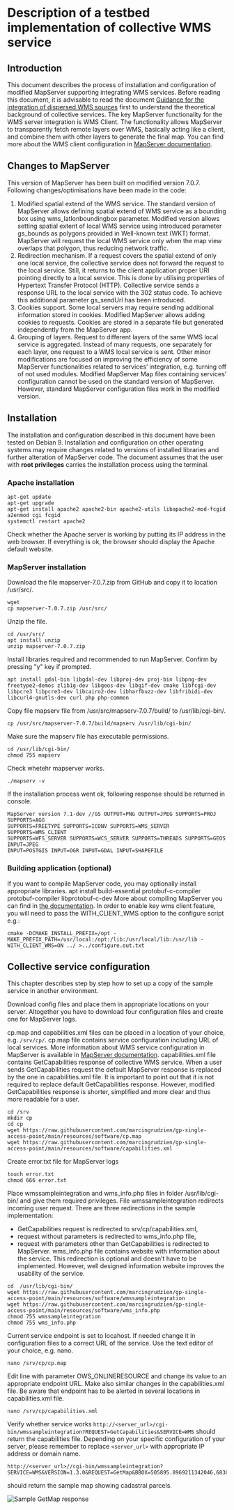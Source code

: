 # **Description of a testbed implementation of collective WMS service**

## Introduction
This document describes the process of installation and configuration of modified MapServer supporting integrating WMS services. 
Before reading this document, it is advisable to read the document [Guidance for the integration of dispersed WMS sources](gp-single-access-point.md) first to understand the theoretical background of collective services.
The key MapServer functionality for the WMS server integration is WMS Client. The functionality allows MapServer to transparently fetch remote layers over WMS, basically acting like a client, and combine them with other layers to generate the final map. You can find more about the WMS client configuration in [MapServer documentation](https://mapserver.org/ogc/wms_client.html).

## Changes to MapServer
This version of MapServer has been built on modified version 7.0.7. Following changes/optimisations have been made in the code:
1.	Modified spatial extend of the WMS service. The standard version of MapServer allows defining spatial extend of WMS service as a bounding box using wms_latlonboundingbox parameter. Modified version allows setting spatial extent of local WMS service using introduced parameter gs_bounds as polygons provided in Well-known text (WKT) format. MapServer will request the local WMS service only when the map view overlaps that polygon, thus reducing network traffic.
2.	Redirection mechanism. If a request covers the spatial extend of only one local service, the collective service does not forward the request to the local service. Still, it returns to the client application proper URI pointing directly to a local service. This is done by utilising properties of Hypertext Transfer Protocol (HTTP). Collective service sends a response URL to the local service with the 302 status code. To achieve this additional parameter gs_sendUrl has been introduced.
3.	Cookies support. Some local servers may require sending additional information stored in cookies. Modified MapServer allows adding cookies to requests. Cookies are stored in a separate file but generated independently from the MapServer app.
4.	Grouping of layers. Request to different layers of the same WMS local service is aggregated. Instead of many requests, one separately for each layer, one request to a WMS local service is sent.
Other minor modifications are focused on improving the efficiency of some MapServer functionalities related to services’ integration, e.g. turning off of not used modules.
Modified MapServer Map files containing services’ configuration cannot be used on the standard version of MapServer. However, standard MapServer configuration files work in the modified version.

## Installation
The installation and configuration described in this document have been tested on Debian 9. Installation and configuration on other operating systems may require changes related to versions of installed libraries and further alteration of MapServer code.
The document assumes that the user with **root privileges** carries the installation process using the terminal.

### Apache installation
```
apt-get update
apt-get upgrade
apt-get install apache2 apache2-bin apache2-utils libapache2-mod-fcgid
a2enmod cgi fcgid
systemctl restart apache2
```
Check whether the Apache server is working by putting its IP address in the web browser. If everything is ok, the browser should display the Apache default website.

### MapServer installation
Download the file mapserver-7.0.7.zip from GitHub and copy it to location /usr/src/.
```
wget 
cp mapserver-7.0.7.zip /usr/src/
```
Unzip the file.
```
cd /usr/src/
apt install unzip
unzip mapserver-7.0.7.zip
```
Install libraries required and recommended to run MapServer. Confirm by pressing "y" key if prompted.
```
apt install gdal-bin libgdal-dev libproj-dev proj-bin libpng-dev freetype2-demos zlib1g-dev libgeos-dev libgif-dev cmake libfcgi-dev libpcre3 libpcre3-dev libcairo2-dev libharfbuzz-dev libfribidi-dev libcurl4-gnutls-dev curl php php-common
```
Copy file mapserv file from /usr/src/mapserv-7.0.7/build/ to /usr/lib/cgi-bin/.
```
cp /usr/src/mapserver-7.0.7/build/mapserv /usr/lib/cgi-bin/
```
Make sure the mapserv file has executable permissions.
```
cd /usr/lib/cgi-bin/
chmod 755 mapserv
```
Check whetehr mapserver works.
```
./mapserv -v
```
If the installation process went ok, following response should be returned in console.
```
MapServer version 7.1-dev //GS OUTPUT=PNG OUTPUT=JPEG SUPPORTS=PROJ SUPPORTS=AGG 
SUPPORTS=FREETYPE SUPPORTS=ICONV SUPPORTS=WMS_SERVER SUPPORTS=WMS_CLIENT 
SUPPORTS=WFS_SERVER SUPPORTS=WCS_SERVER SUPPORTS=THREADS SUPPORTS=GEOS INPUT=JPEG 
INPUT=POSTGIS INPUT=OGR INPUT=GDAL INPUT=SHAPEFILE
```

### Building application (optional)
If you want to compile MapServer code, you may optionally install appropriate libraries.
apt install build-essential protobuf-c-compiler protobuf-compiler libprotobuf-c-dev
More about compiling MapServer you can find in [the documentation](https://www.mapserver.org/installation/unix.html).
In order to enable key wms client feature, you will need to pass the WITH_CLIENT_WMS option to the configure script e.g.:
```
cmake -DCMAKE_INSTALL_PREFIX=/opt -MAKE_PREFIX_PATH=/usr/local:/opt:/lib:/usr/local/lib:/usr/lib - WITH_CLIENT_WMS=ON ../ >../configure.out.txt
````

## Collective service configuration
This chapter describes step by step how to set up a copy of the sample service in another environment.

Download config files and place them in appropriate locations on your server. Altogether you have to download four configuration files and create one for MapServer logs.

cp.map and capabilities.xml files can be placed in a location of your choice, e.g. ```/srv/cp/```. cp.map file contains service configuration including URL of local services. More information about WMS service configuration in MapServer is available in [MapServer documentation](https://mapserver.org/ogc/wms_server.html). capabilities.xml file contains GetCapabilities response of collective WMS service. When a user sends GetCapabilities request the default MapServer response is replaced by the one in capabilities.xml file. It is important to point out that it is not required to replace default GetCapabilities response. However, modified GetCapabilities response is shorter, simplified and more clear and thus more readable for a user.
```
cd /srv
mkdir cp
cd cp
wget https://raw.githubusercontent.com/marcingrudzien/gp-single-access-point/main/resources/software/cp.map
wget https://raw.githubusercontent.com/marcingrudzien/gp-single-access-point/main/resources/software/capabilities.xml
```
Create error.txt file for MapServer logs
```
touch error.txt
chmod 666 error.txt
```

Place wmssampleintegration and wms_info.php files in folder /usr/lib/cgi-bin/ and give them required privileges. File wmssampleintegration redirects incoming user request. There are three redirections in the sample implementation:
-	GetCapabilities request is redirected to srv/cp/capabilities.xml,
-	request without parameters is redirected to wms_info.php file,
-	request with parameters other than GetCapabilities is redirected to MapServer.
wms_info.php file contains website with information about the service. This redirection is optional and doesn’t have to be implemented. However, well designed information website improves the usability of the service.
```
cd  /usr/lib/cgi-bin/
wget https://raw.githubusercontent.com/marcingrudzien/gp-single-access-point/main/resources/software/wmssampleintegration
wget https://raw.githubusercontent.com/marcingrudzien/gp-single-access-point/main/resources/software/wms_info.php
chmod 755 wmssampleintegration
chmod 755 wms_info.php
```
Current service endpoint is set to locahost. If needed change it in configuration files to a correct URL of the service. Use the text editor of your choice, e.g. nano.
```
nano /srv/cp/cp.map
```
Edit line with parameter OWS_ONLINERESOURCE and change its value to an appropriate endpoint URL.
Make also similar changes in the capabilities.xml file. Be aware that endpoint has to be alerted in several locations in capabilities.xml file.
```
nano /srv/cp/capabilities.xml
```
Verify whether service works ```http://<server_url>/cgi-bin/wmssampleintegration?REQUEST=GetCapabilities&SERVICE=WMS``` should return the capabilities file. Depending on your specific configuration of your server, please remember to replace ```<server_url>``` with appropriate IP address or domain name.
```
http://<server_url>//cgi-bin/wmssampleintegration?SERVICE=WMS&VERSION=1.3.0&REQUEST=GetMap&BBOX=505895.8969211342046,683893.0375732699176,506340.1024577722419,684271.6885483335936&CRS=EPSG:2180&WIDTH=387&HEIGHT=455&LAYERS=cadastral_parcels,labels&STYLES=,&FORMAT=image/png&DPI=72&MAP_RESOLUTION=72&FORMAT_OPTIONS=dpi:72&TRANSPARENT=TRUE
```
should return the sample map showing cadastral parcels.

![Sample GetMap response](https://raw.githubusercontent.com/marty1357/gp-single-access-point/main/resources/images/sampleMap.png "Sample GetMap response")
